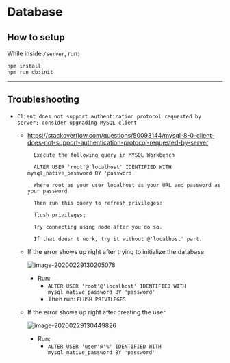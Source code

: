 # Database

## How to setup

While inside `/server`, run:
```
npm install
npm run db:init
```

---

## Troubleshooting

- `Client does not support authentication protocol requested by server; consider upgrading MySQL client`

  - https://stackoverflow.com/questions/50093144/mysql-8-0-client-does-not-support-authentication-protocol-requested-by-server

    ```
      Execute the following query in MYSQL Workbench
    
      ALTER USER 'root'@'localhost' IDENTIFIED WITH mysql_native_password BY 'password'
    
      Where root as your user localhost as your URL and password as your password
    
      Then run this query to refresh privileges:
    
      flush privileges;
    
      Try connecting using node after you do so.
    
      If that doesn't work, try it without @'localhost' part.
    ```

  - If the error shows up right after trying to initialize the database

    ![image-20200229130205078](https://i.imgur.com/qtAV3WE.png)
    
    - Run: 
      - `ALTER USER 'root'@'localhost' IDENTIFIED WITH mysql_native_password BY 'password'`
      - Then run: `FLUSH PRIVILEGES`
    
  - If the error shows up right after creating the user
  
    ![image-20200229130449826](https://i.imgur.com/cymKi2o.png)
  
    - Run:
      - `ALTER USER 'user'@'%' IDENTIFIED WITH mysql_native_password BY 'password'`
  
    